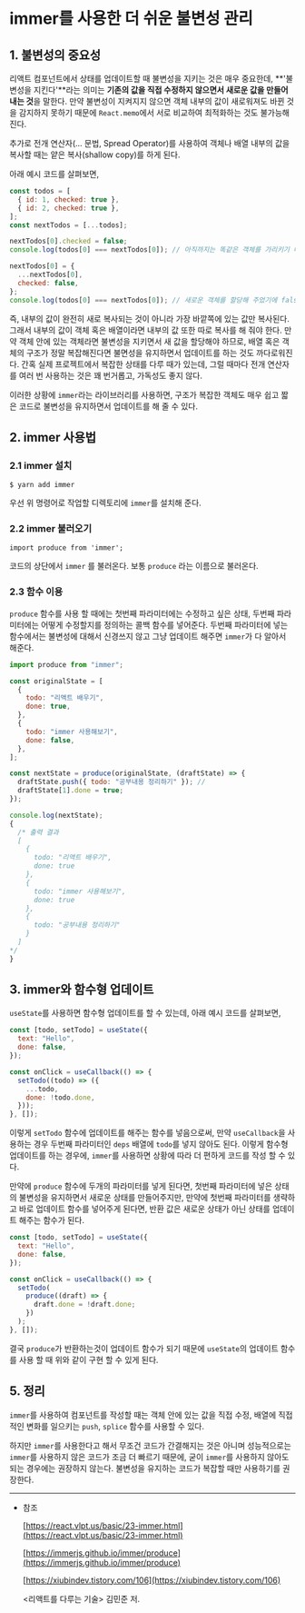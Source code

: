 # immer를 사용한 더 쉬운 불변성 관리

## 1. 불변성의 중요성

리액트 컴포넌트에서 상태를 업데이트할 때 불변성을 지키는 것은 매우 중요한데, **'불변성을 지킨다'**라는 의미는 **기존의 값을 직접 수정하지 않으면서 새로운 값을 만들어 내는 것**을 말한다. 만약 불변성이 지켜지지 않으면 객체 내부의 값이 새로워져도 바뀐 것을 감지하지 못하기 때문에 `React.memo`에서 서로 비교하여 최적화하는 것도 불가능해진다.

추가로 전개 연산자(... 문법, Spread Operator)를 사용하여 객체나 배열 내부의 값을 복사할 때는 얕은 복사(shallow copy)를 하게 된다.

아래 예시 코드를 살펴보면,

```jsx
const todos = [
  { id: 1, checked: true },
  { id: 2, checked: true },
];
const nextTodos = [...todos];

nextTodos[0].checked = false;
console.log(todos[0] === nextTodos[0]); // 아직까지는 똑같은 객체를 가리키기 때문에 true를 출력함.

nextTodos[0] = {
  ...nextTodos[0],
  checked: false,
};
console.log(todos[0] === nextTodos[0]); // 새로운 객체를 할당해 주었기에 false
```

즉, 내부의 값이 완전히 새로 복사되는 것이 아니라 가장 바깥쪽에 있는 값만 복사된다. 그래서 내부의 값이 객체 혹은 배열이라면 내부의 값 또한 따로 복사를 해 줘야 한다. 만약 객체 안에 있는 객체라면 불변성을 지키면서 새 값을 할당해야 하므로, 배열 혹은 객체의 구조가 정말 복잡해진다면 불면성을 유지하면서 업데이트를 하는 것도 까다로워진다. 간혹 실제 프로젝트에서 복잡한 상태를 다루 때가 있는데, 그럴 때마다 전개 연산자를 여러 번 사용하는 것은 꽤 번거롭고, 가독성도 좋지 않다.

이러한 상황에 `immer`라는 라이브러리를 사용하면, 구조가 복잡한 객체도 매우 쉽고 짧은 코드로 불변성을 유지하면서 업데이트를 해 줄 수 있다.

## 2. immer 사용법

### 2.1 immer 설치

`$ yarn add immer`

우선 위 명령어로 작업할 디렉토리에 `immer`를 설치해 준다.

### 2.2 immer 불러오기

`import produce from 'immer';`

코드의 상단에서 `immer` 를 불러온다. 보통 `produce` 라는 이름으로 불러온다.

### 2.3 함수 이용

`produce` 함수를 사용 할 때에는 첫번째 파라미터에는 수정하고 싶은 상태, 두번째 파라미터에는 어떻게 수정할지를 정의하는 콜백 함수를 넣어준다. 두번째 파라미터에 넣는 함수에서는 불변성에 대해서 신경쓰지 않고 그냥 업데이트 해주면 `immer`가 다 알아서 해준다.

```jsx
import produce from "immer";

const originalState = [
  {
    todo: "리액트 배우기",
    done: true,
  },
  {
    todo: "immer 사용해보기",
    done: false,
  },
];

const nextState = produce(originalState, (draftState) => {
  draftState.push({ todo: "공부내용 정리하기" }); //
  draftState[1].done = true;
});

console.log(nextState);
{
  /* 출력 결과
  [
    {
      todo: "리액트 배우기",
      done: true
    },
    {
      todo: "immer 사용해보기",
      done: true
    },
    {
      todo: "공부내용 정리하기"
    }
  ]
*/
}
```

## 3. immer와 함수형 업데이트

`useState`를 사용하면 함수형 업데이트를 할 수 있는데, 아래 예시 코드를 살펴보면,

```jsx
const [todo, setTodo] = useState({
  text: "Hello",
  done: false,
});

const onClick = useCallback(() => {
  setTodo((todo) => ({
    ...todo,
    done: !todo.done,
  }));
}, []);
```

이렇게 `setTodo` 함수에 업데이트를 해주는 함수를 넣음으로써, 만약 `useCallback`을 사용하는 경우 두번째 파라미터인 `deps` 배열에 `todo`를 넣지 않아도 된다. 이렇게 함수형 업데이트를 하는 경우에, `immer`를 사용하면 상황에 따라 더 편하게 코드를 작성 할 수 있다.

만약에 `produce` 함수에 두개의 파라미터를 넣게 된다면, 첫번째 파라미터에 넣은 상태의 불변성을 유지하면서 새로운 상태를 만들어주지만, 만약에 첫번째 파라미터를 생략하고 바로 업데이트 함수를 넣어주게 된다면, 반환 값은 새로운 상태가 아닌 상태를 업데이트 해주는 함수가 된다.

```jsx
const [todo, setTodo] = useState({
  text: "Hello",
  done: false,
});

const onClick = useCallback(() => {
  setTodo(
    produce((draft) => {
      draft.done = !draft.done;
    })
  );
}, []);
```

결국 `produce`가 반환하는것이 업데이트 함수가 되기 때문에 `useState`의 업데이트 함수를 사용 할 때 위와 같이 구현 할 수 있게 된다.

## 5. 정리

`immer`를 사용하여 컴포넌트를 작성할 때는 객체 안에 있는 값을 직접 수정, 배열에 직접적인 변화를 일으키는 `push`, `splice` 함수를 사용할 수 있다.

하지만 `immer`를 사용한다고 해서 무조건 코드가 간결해지는 것은 아니며 성능적으로는 `immer`를 사용하지 않은 코드가 조금 더 빠르기 때문에, 굳이 `immer`를 사용하지 않아도 되는 경우에는 권장하지 않는다. 불변성을 유지하는 코드가 복잡할 때만 사용하기를 권장한다.

---

- 참조

  [https://react.vlpt.us/basic/23-immer.html](https://react.vlpt.us/basic/23-immer.html)

  [https://immerjs.github.io/immer/produce](https://immerjs.github.io/immer/produce)

  [https://xiubindev.tistory.com/106](https://xiubindev.tistory.com/106)

  <리액트를 다루는 기술> 김민준 저.
